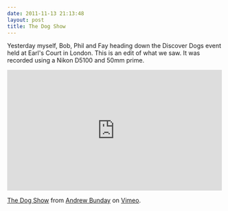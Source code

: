 ```yaml
---
date: 2011-11-13 21:13:48
layout: post
title: The Dog Show
---
```


Yesterday myself, Bob, Phil and Fay heading down the Discover Dogs event held at
Earl's Court in London. This is an edit of what we saw. It was recorded using a
Nikon D5100 and 50mm prime.

<iframe src="http://player.vimeo.com/video/32043282?color=F05822" width="500" height="281" frameborder="0" webkitAllowFullScreen mozallowfullscreen allowFullScreen></iframe> <p><a href="http://vimeo.com/32043282">The Dog Show</a> from <a href="http://vimeo.com/andrewbunday">Andrew Bunday</a> on <a href="http://vimeo.com">Vimeo</a>.</p>
